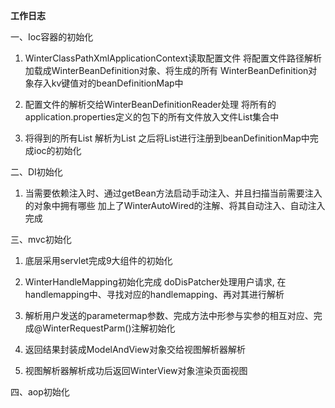 **工作日志**

一、Ioc容器的初始化

1) WinterClassPathXmlApplicationContext读取配置文件
将配置文件路径解析加载成WinterBeanDefinition对象、将生成的所有
WinterBeanDefinition对象存入kv键值对的beanDefinitionMap中

2) 配置文件的解析交给WinterBeanDefinitionReader处理
将所有的application.properties定义的包下的所有文件放入文件List集合中

3) 将得到的所有List<String> 解析为List<WinterBeanDefinition>
之后将List<WinterBeanDefinition>进行注册到beanDefinitionMap中完成ioc的初始化

二、DI初始化

1) 当需要依赖注入时、通过getBean方法启动手动注入、并且扫描当前需要注入的对象中拥有哪些
加上了WinterAutoWired的注解、将其自动注入、自动注入完成

三、mvc初始化

1) 底层采用servlet完成9大组件的初始化

2) WinterHandleMapping初始化完成 doDisPatcher处理用户请求, 在handlemapping中、寻找对应的handlemapping、再对其进行解析

3) 解析用户发送的parametermap参数、完成方法中形参与实参的相互对应、完成@WinterRequestParm()注解初始化

4) 返回结果封装成ModelAndView对象交给视图解析器解析

5) 视图解析器解析成功后返回WinterView对象渲染页面视图

四、aop初始化